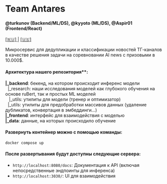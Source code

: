 # Team Antares 
#### @turkunov (Backend/ML/DS), @kyyoto (ML/DS), @Aspir01 (Frontend/React)

[ [🇷🇺] ](https://github.com/turkunov/antares/blob/main/README.md) | [ [🇺🇸] ](https://github.com/turkunov/antares/blob/main/README_eng.md)

Микросервис для дедупликации и классификации новостей ТГ-каналов в качестве решения задачи на соревновании AI news с призовыми в 10.000$.

#### Архитектура нашего репозитория**:
**|_backend**: бекенд, на котором происходит инференс модели
<br /> 
‎ ‎ |_research: наши исследования моделей как глубокого обучения на основе ruBert, так и простых ML моделей
<br /> 
‎ ‎‎ ‎ |_utils: утилиты для модели (тренер и оптимизатор)
<br /> 
‎ ‎ |_utils: утилиты для предобработки массивов данных (удаление дубликатов, конвертация в эмбеддинги...)
<br /> 
**|_frontend**: интерфейс для взаимодействия с моделью
<br /> 
**|_data**: данные, на которых происходило обучение


#### **Развернуть контейнер можно с помощью команды**:
`docker compose up` 

#### **После развертывания будут доступны следующие сервера**:
* `http://localhost:8080/docs`: Документация к API (включая непосредственные эндпоинты для инференса)
* `http://localhost:3030/`: UI для взаимодействия
